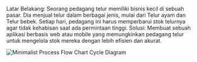 Latar Belakang:
Seorang pedagang telur memiliki bisnis kecil di sebuah pasar. Dia menjual telur dalam berbagai jenis, mulai dari Telur ayam dan Telur bebek. Setiap hari, pedagang ini harus memperbarui stok telurnya agar tidak kehabisan saat ada permintaan tinggi.
Solusi:
Membuat sebuah aplikasi berbasis web atau mobile yang memungkinkan pedagang telur untuk mengelola stok mereka dengan lebih efisien dan akurat.

![Minimalist Process Flow Chart Cycle Diagram](https://github.com/smurfpink/pertemuan4/assets/149660326/1c744eca-c333-4a6b-b6c3-33e14f194922)

